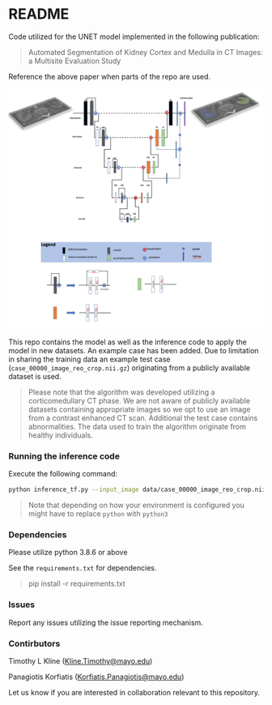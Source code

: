 # README


Code utilized for the UNET model implemented in the following publication:

> Automated Segmentation of Kidney Cortex and Medulla in CT Images: a Multisite Evaluation Study 


Reference the above paper when parts of the repo are used. 

![Model Architecture](model.png)


This repo contains the model as well as the inference code to apply the model in new datasets. 
An example case has been added. Due to limitation in sharing the training data an example test case (`case_00000_image_reo_crop.nii.gz`) 
originating from a publicly available dataset is used.

>Please note that the algorithm was developed utilizing a corticomedullary CT phase. We are not 
aware of publicly available datasets containing appropriate images so we opt to use an image from a contrast 
enhanced CT scan.  Additional the test case contains abnormalities. The data used to train the algorithm originate from 
healthy individuals. 

### Running the inference code 

Execute the following command:

```bash
python inference_tf.py --input_image data/case_00000_image_reo_crop.nii.gz --output_filename data/case_00000_image_reo_mask.nii.gz --model weights/weights.h5
```

> Note that depending on how  your environment is configured you might have to replace `python` with `python3`
### Dependencies 
Please utilize python 3.8.6 or above 

See the `requirements.txt` for dependencies. 

> pip install -r requirements.txt


### Issues

Report any issues utilizing the issue reporting mechanism. 

### Contirbutors

Timothy L Kline (Kline.Timothy@mayo.edu)

Panagiotis Korfiatis (Korfiatis.Panagiotis@mayo.edu)


Let us know if you are interested in collaboration relevant to this repository. 